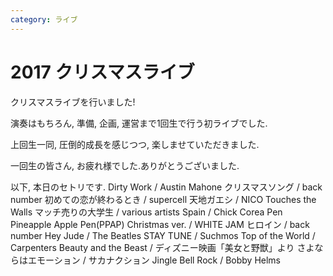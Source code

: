 ```yaml
---
category: ライブ
---
```

# 2017 クリスマスライブ

クリスマスライブを行いました!

演奏はもちろん, 準備, 企画, 運営まで1回生で行う初ライブでした. 

上回生一同, 圧倒的成長を感じつつ, 楽しませていただきました. 

一回生の皆さん, お疲れ様でした.ありがとうございました.

以下, 本日のセトリです. 
Dirty Work / Austin Mahone 
クリスマスソング / back number 
初めての恋が終わるとき / supercell 
天地ガエシ / NICO Touches the Walls 
マッチ売りの大学生 / various artists 
Spain / Chick Corea 
Pen Pineapple Apple Pen(PPAP) Christmas ver. / WHITE JAM 
ヒロイン / back number 
Hey Jude / The Beatles 
STAY TUNE / Suchmos 
Top of the World / Carpenters 
Beauty and the Beast / ディズニー映画「美女と野獣」より 
さよならはエモーション / サカナクション 
Jingle Bell Rock / Bobby Helms 